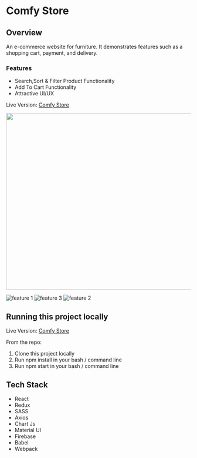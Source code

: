 # Comfy Store 

## Overview
An e-commerce website for furniture. It demonstrates features such as a shopping cart, payment, and delivery.


### Features
* Search,Sort & Filter Product Functionality
*  Add To Cart Functionality
*  Attractive UI/UX

Live Version: [Comfy Store](https://comfy-store-v1.netlify.app/)

<img src="/src/assets/comfy-2.gif" width="854" height="480"/>

![feature 1](/src/assets/comfy-1.gif)
![feature 3](/src/assets/comfy-3.gif)
![feature 2](/src/assets/comfy-2.gif)



## Running this project locally
Live Version: [Comfy Store](https://comfy-store-v1.netlify.app/)

From the repo:

  1. Clone this project locally
  2. Run npm install in your bash / command line
  3. Run npm start in your bash / command line


## Tech Stack

 * React
 * Redux
 * SASS
 * Axios
 * Chart Js
 * Material UI
 * Firebase
 * Babel 
 * Webpack